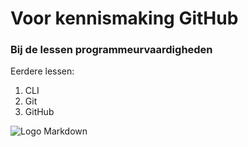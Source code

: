 # Voor kennismaking GitHub

### Bij de lessen programmeurvaardigheden

Eerdere lessen:
1. CLI
1. Git
1. GitHub

![Logo Markdown](https://upload.wikimedia.org/wikipedia/commons/thumb/4/48/Markdown-mark.svg/1200px-Markdown-mark.svg.png)
